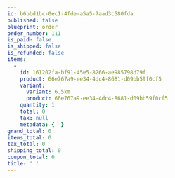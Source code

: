 ```yaml
---
id: b6bbd1bc-0ec1-4fde-a5a5-7aad3c580fda
published: false
blueprint: order
order_number: 111
is_paid: false
is_shipped: false
is_refunded: false
items:
  -
    id: 161202fa-bf91-45e5-8266-ae985798d79f
    product: 66e767a9-ee34-4dc4-8681-d09bb59f0cf5
    variant:
      variant: 6.5km
      product: 66e767a9-ee34-4dc4-8681-d09bb59f0cf5
    quantity: 1
    total: 0
    tax: null
    metadata: {  }
grand_total: 0
items_total: 0
tax_total: 0
shipping_total: 0
coupon_total: 0
title: ' '
---
```

